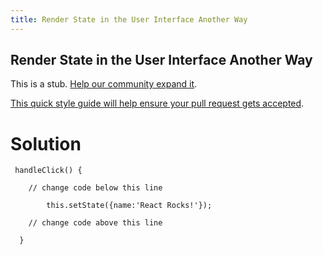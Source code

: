 ```yaml
---
title: Render State in the User Interface Another Way
---
```

## Render State in the User Interface Another Way

This is a stub. <a href='https://github.com/freecodecamp/guides/tree/master/src/pages/certifications/front-end-libraries/react/render-state-in-the-user-interface-another-way/index.md' target='_blank' rel='nofollow'>Help our community expand it</a>.

<a href='https://github.com/freecodecamp/guides/blob/master/README.md' target='_blank' rel='nofollow'>This quick style guide will help ensure your pull request gets accepted</a>.

<!-- The article goes here, in GitHub-flavored Markdown. Feel free to add YouTube videos, images, and CodePen/JSBin embeds  -->
<h1>Solution </h1>
<code><p> handleClick() {</br>
    // change code below this line </br>
        this.setState({name:'React Rocks!'});</br>
    // change code above this line</br>
  }</br>
  </p></code>
